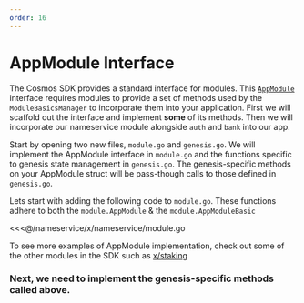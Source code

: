 ```yaml
---
order: 16
---
```


# AppModule Interface

The Cosmos SDK provides a standard interface for modules. This [`AppModule`](https://github.com/cosmos/cosmos-sdk/blob/master/types/module.go) interface requires modules to provide a set of methods used by the `ModuleBasicsManager` to incorporate them into your application. First we will scaffold out the interface and implement **some** of its methods. Then we will incorporate our nameservice module alongside `auth` and `bank` into our app.

Start by opening two new files, `module.go` and `genesis.go`. We will implement the AppModule interface in `module.go` and the functions specific to genesis state management in `genesis.go`. The genesis-specific methods on your AppModule struct will be pass-though calls to those defined in `genesis.go`.

Lets start with adding the following code to `module.go`. These functions adhere to both the `module.AppModule` & the `module.AppModuleBasic`

<<<@/nameservice/x/nameservice/module.go

To see more examples of AppModule implementation, check out some of the other modules in the SDK such as [x/staking](https://github.com/cosmos/cosmos-sdk/blob/master/x/staking/module.go)

### Next, we need to implement the genesis-specific methods called above.
